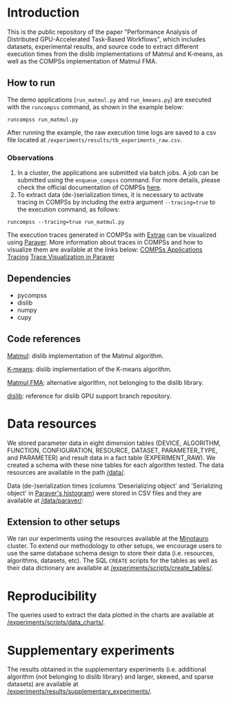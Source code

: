 # Introduction
This is the public repository of the paper "Performance Analysis of Distributed GPU-Accelerated Task-Based Workflows", which includes datasets, experimental results, and source code to extract different execution times from the dislib implementations of Matmul and K-means, as well as the COMPSs implementation of Matmul FMA.

## How to run
The demo applications (```run_matmul.py``` and ```run_kmeans.py```) are executed with the ```runcompss``` command, as shown in the example below:
```
runcompss run_matmul.py
```
After running the example, the raw execution time logs are saved to a csv file located at ```/experiments/results/tb_experiments_raw.csv```.

### Observations
1. In a cluster, the applications are submitted via batch jobs. A job can be submitted using the ```enqueue_compss``` command. For more details, please check the official documentation of COMPSs [here](https://compss-doc.readthedocs.io/en/stable/index.html).
2. To extract data (de-)serialization times, it is necessary to activate tracing in COMPSs by including the extra argument ```--tracing=true``` to the execution command, as follows:
```
runcompss --tracing=true run_matmul.py
```
The execution traces generated in COMPSs with [Extrae](https://tools.bsc.es/extrae) can be visualized using [Paraver](https://www.bsc.es/discover-bsc/organisation/scientific-structure/performance-tools/paraver). More information about traces in COMPSs and how to visualize them are available at the links below:
[COMPSs Applications Tracing](https://compss-doc.readthedocs.io/en/stable/Sections/05_Tools/03_Tracing/01_Apps_tracing.html)
[Trace Visualization in Paraver](https://compss-doc.readthedocs.io/en/stable/Sections/05_Tools/03_Tracing/02_Visualization.html?highlight=paraver)

## Dependencies
- pycompss
- dislib
- numpy
- cupy

## Code references
[Matmul](https://github.com/mnlcarv/Performance-Analysis-of-Distributed-GPU-Accelerated-Task-Based-Workflows/blob/main/dislib/data/array.py): dislib implementation of the Matmul algorithm.

[K-means](https://github.com/mnlcarv/Performance-Analysis-of-Distributed-GPU-Accelerated-Task-Based-Workflows/blob/main/dislib/cluster/kmeans/base.py): dislib implementation of the K-means algorithm.

[Matmul FMA](https://compss-doc.readthedocs.io/en/stable/Sections/07_Sample_Applications/02_Python/04_Matmul.html?highlight=matmul): alternative algorithm, not belonging to the dislib library.

[dislib](https://github.com/bsc-wdc/dislib/tree/gpu-support): reference for dislib GPU support branch repository.


# Data resources
We stored parameter data in eight dimension tables (DEVICE, ALGORITHM, FUNCTION, CONFIGURATION, RESOURCE, DATASET, PARAMETER_TYPE, and PARAMETER) and result data in a fact table (EXPERIMENT_RAW). We created a schema with these nine tables for each algorithm tested. The data resources are available in the path [/data/](https://github.com/mnlcarv/Performance-Analysis-of-Distributed-GPU-Accelerated-Task-Based-Workflows/blob/main/data/). 

Data (de-)serialization times (columns 'Deserializing object' and 'Serializing object' in [Paraver's histogram](https://compss-doc.readthedocs.io/en/stable/Sections/05_Tools/03_Tracing/04_Analysis.html)) were stored in CSV files and they are available at [/data/paraver/](https://github.com/mnlcarv/Performance-Analysis-of-Distributed-GPU-Accelerated-Task-Based-Workflows/blob/main/data/paraver/): 

## Extension to other setups
We ran our experiments using the resources available at the [Minotauro](https://bsc.es/supportkc/docs/Minotauro/overview/) cluster. To extend our methodology to other setups, we encourage users to use the same database schema design to store their data (i.e. resources, algorithms, datasets, etc). The SQL ```CREATE``` scripts for the tables as well as their data dictionary are available at [/experiments/scripts/create_tables/](https://github.com/mnlcarv/Performance-Analysis-of-Distributed-GPU-Accelerated-Task-Based-Workflows/blob/main/experiments/scripts/create_tables/).


# Reproducibility
The queries used to extract the data plotted in the charts are available at [/experiments/scripts/data_charts/](https://github.com/mnlcarv/Performance-Analysis-of-Distributed-GPU-Accelerated-Task-Based-Workflows/blob/main/experiments/scripts/data_charts/).


# Supplementary experiments
The results obtained in the supplementary experiments (i.e. additional algorithm (not belonging to dislib library) and larger, skewed, and sparse datasets) are available at [/experiments/results/supplementary_experiments/](https://github.com/mnlcarv/Performance-Analysis-of-Distributed-GPU-Accelerated-Task-Based-Workflows/blob/main/experiments/results/supplementary_experiments/).